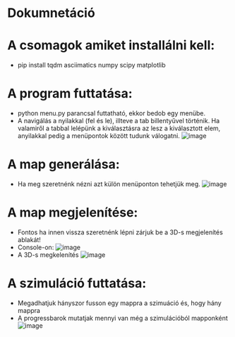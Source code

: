 # Dokumnetáció

# A csomagok amiket installálni kell:
- pip install tqdm asciimatics numpy scipy matplotlib
# A program futtatása:
 - python menu.py parancsal futtatható, ekkor bedob egy menübe.
 - A navigálás a nyilakkal (fel és le), illteve a tab billentyűvel történik. Ha valamiről a tabbal lelépünk a kiválasztásra az lesz a kiválasztott elem, anyilakkal pedig a menüpontok között tudunk válogatni.
![image](https://github.com/user-attachments/assets/de4bcc01-668b-4d02-a1cf-a03e023023bc)
# A map generálása:
- Ha meg szeretnénk nézni azt külön menüponton tehetjük meg.
![image](https://github.com/user-attachments/assets/5be4fdcd-6653-4e2c-9912-e7010343a384)
# A map megjelenítése:
- Fontos ha innen vissza szeretnénk lépni zárjuk be a 3D-s megjelenítés ablakát!
- Console-on:
![image](https://github.com/user-attachments/assets/1104a5ff-eb68-46b8-99c9-5a1c4fdea28d)
- A 3D-s megkelenítés
![image](https://github.com/user-attachments/assets/22a56c2f-b061-4a71-80fd-9822c4d1a675)
# A szimuláció futtatása:
- Megadhatjuk hányszor fusson egy mappra a szimuáció és, hogy hány mappra
- A progressbarok mutatjak mennyi van még a szimulációból mapponként
![image](https://github.com/user-attachments/assets/82d8ad48-dcd4-4859-91a3-04207c97f638)


